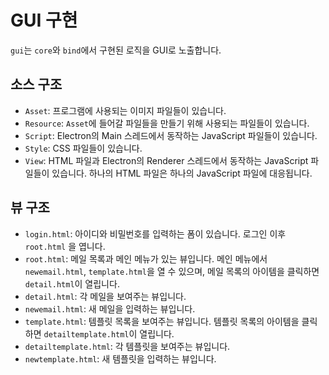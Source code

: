 # GUI 구현

`gui`는 `core`와 `bind`에서 구현된 로직을 GUI로 노출합니다.

## 소스 구조

* `Asset`: 프로그램에 사용되는 이미지 파일들이 있습니다.
* `Resource`: `Asset`에 들어갈 파일들을 만들기 위해 사용되는 파일들이 있습니다.
* `Script`: Electron의 Main 스레드에서 동작하는 JavaScript 파일들이 있습니다.
* `Style`: CSS 파일들이 있습니다.
* `View`: HTML 파일과 Electron의 Renderer 스레드에서 동작하는 JavaScript 파일들이
          있습니다. 하나의 HTML 파일은 하나의 JavaScript 파일에 대응됩니다.

## 뷰 구조

* `login.html`: 아이디와 비밀번호를 입력하는 폼이 있습니다. 로그인 이후 `root.html`
                을 엽니다.
* `root.html`: 메일 목록과 메인 메뉴가 있는 뷰입니다. 메인 메뉴에서 `newemail.html`,
               `template.html`을 열 수 있으며, 메일 목록의 아이템을 클릭하면
               `detail.html`이 열립니다.
* `detail.html`: 각 메일을 보여주는 뷰입니다.
* `newemail.html`: 새 메일을 입력하는 뷰입니다.
* `template.html`: 템플릿 목록을 보여주는 뷰입니다. 템플릿 목록의 아이템을 클릭하면
                   `detailtemplate.html`이 열립니다.
* `detailtemplate.html`: 각 템플릿을 보여주는 뷰입니다.
* `newtemplate.html`: 새 템플릿을 입력하는 뷰입니다.
